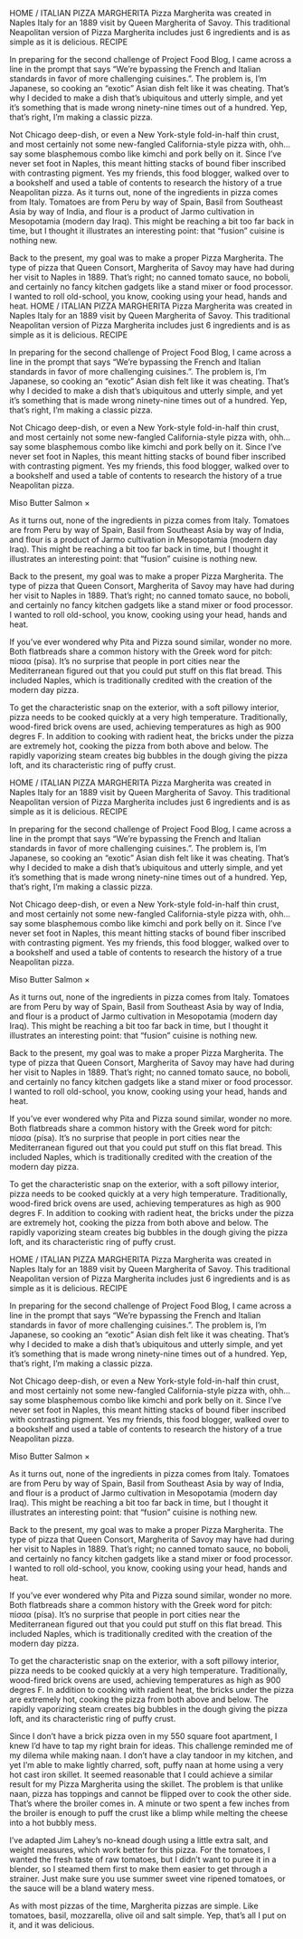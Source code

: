 HOME / ITALIAN
PIZZA MARGHERITA
Pizza Margherita was created in Naples Italy for an 1889 visit by Queen Margherita of Savoy. This traditional Neapolitan version of Pizza Margherita includes just 6 ingredients and is as simple as it is delicious.
RECIPE



In preparing for the second challenge of Project Food Blog, I came across a line in the prompt that says “We’re bypassing the French and Italian standards in favor of more challenging cuisines.”. The problem is, I’m Japanese, so cooking an “exotic” Asian dish felt like it was cheating. That’s why I decided to make a dish that’s ubiquitous and utterly simple, and yet it’s something that is made wrong ninety-nine times out of a hundred. Yep, that’s right, I’m making a classic pizza.

Not Chicago deep-dish, or even a New York-style fold-in-half thin crust, and most certainly not some new-fangled California-style pizza with, ohh… say some blasphemous combo like kimchi and pork belly on it. Since I’ve never set foot in Naples, this meant hitting stacks of bound fiber inscribed with contrasting pigment. Yes my friends, this food blogger, walked over to a bookshelf and used a table of contents to research the history of a true Neapolitan pizza.
As it turns out, none of the ingredients in pizza comes from Italy. Tomatoes are from Peru by way of Spain, Basil from Southeast Asia by way of India, and flour is a product of Jarmo cultivation in Mesopotamia (modern day Iraq). This might be reaching a bit too far back in time, but I thought it illustrates an interesting point: that “fusion” cuisine is nothing new.

Back to the present, my goal was to make a proper Pizza Margherita. The type of pizza that Queen Consort, Margherita of Savoy may have had during her visit to Naples in 1889. That’s right; no canned tomato sauce, no boboli, and certainly no fancy kitchen gadgets like a stand mixer or food processor. I wanted to roll old-school, you know, cooking using your head, hands and heat.
HOME / ITALIAN
PIZZA MARGHERITA
Pizza Margherita was created in Naples Italy for an 1889 visit by Queen Margherita of Savoy. This traditional Neapolitan version of Pizza Margherita includes just 6 ingredients and is as simple as it is delicious.
RECIPE



In preparing for the second challenge of Project Food Blog, I came across a line in the prompt that says “We’re bypassing the French and Italian standards in favor of more challenging cuisines.”. The problem is, I’m Japanese, so cooking an “exotic” Asian dish felt like it was cheating. That’s why I decided to make a dish that’s ubiquitous and utterly simple, and yet it’s something that is made wrong ninety-nine times out of a hundred. Yep, that’s right, I’m making a classic pizza.

Not Chicago deep-dish, or even a New York-style fold-in-half thin crust, and most certainly not some new-fangled California-style pizza with, ohh… say some blasphemous combo like kimchi and pork belly on it. Since I’ve never set foot in Naples, this meant hitting stacks of bound fiber inscribed with contrasting pigment. Yes my friends, this food blogger, walked over to a bookshelf and used a table of contents to research the history of a true Neapolitan pizza.

Miso Butter Salmon
×



As it turns out, none of the ingredients in pizza comes from Italy. Tomatoes are from Peru by way of Spain, Basil from Southeast Asia by way of India, and flour is a product of Jarmo cultivation in Mesopotamia (modern day Iraq). This might be reaching a bit too far back in time, but I thought it illustrates an interesting point: that “fusion” cuisine is nothing new.

Back to the present, my goal was to make a proper Pizza Margherita. The type of pizza that Queen Consort, Margherita of Savoy may have had during her visit to Naples in 1889. That’s right; no canned tomato sauce, no boboli, and certainly no fancy kitchen gadgets like a stand mixer or food processor. I wanted to roll old-school, you know, cooking using your head, hands and heat.




If you’ve ever wondered why Pita and Pizza sound similar, wonder no more. Both flatbreads share a common history with the Greek word for pitch: πίσσα (písa). It’s no surprise that people in port cities near the Mediterranean figured out that you could put stuff on this flat bread. This included Naples, which is traditionally credited with the creation of the modern day pizza.

To get the characteristic snap on the exterior, with a soft pillowy interior, pizza needs to be cooked quickly at a very high temperature. Traditionally, wood-fired brick ovens are used, achieving temperatures as high as 900 degres F. In addition to cooking with radient heat, the bricks under the pizza are extremely hot, cooking the pizza from both above and below. The rapidly vaporizing steam creates big bubbles in the dough giving the pizza loft, and its characteristic ring of puffy crust.

HOME / ITALIAN
PIZZA MARGHERITA
Pizza Margherita was created in Naples Italy for an 1889 visit by Queen Margherita of Savoy. This traditional Neapolitan version of Pizza Margherita includes just 6 ingredients and is as simple as it is delicious.
RECIPE



In preparing for the second challenge of Project Food Blog, I came across a line in the prompt that says “We’re bypassing the French and Italian standards in favor of more challenging cuisines.”. The problem is, I’m Japanese, so cooking an “exotic” Asian dish felt like it was cheating. That’s why I decided to make a dish that’s ubiquitous and utterly simple, and yet it’s something that is made wrong ninety-nine times out of a hundred. Yep, that’s right, I’m making a classic pizza.

Not Chicago deep-dish, or even a New York-style fold-in-half thin crust, and most certainly not some new-fangled California-style pizza with, ohh… say some blasphemous combo like kimchi and pork belly on it. Since I’ve never set foot in Naples, this meant hitting stacks of bound fiber inscribed with contrasting pigment. Yes my friends, this food blogger, walked over to a bookshelf and used a table of contents to research the history of a true Neapolitan pizza.

Miso Butter Salmon
×



As it turns out, none of the ingredients in pizza comes from Italy. Tomatoes are from Peru by way of Spain, Basil from Southeast Asia by way of India, and flour is a product of Jarmo cultivation in Mesopotamia (modern day Iraq). This might be reaching a bit too far back in time, but I thought it illustrates an interesting point: that “fusion” cuisine is nothing new.

Back to the present, my goal was to make a proper Pizza Margherita. The type of pizza that Queen Consort, Margherita of Savoy may have had during her visit to Naples in 1889. That’s right; no canned tomato sauce, no boboli, and certainly no fancy kitchen gadgets like a stand mixer or food processor. I wanted to roll old-school, you know, cooking using your head, hands and heat.




If you’ve ever wondered why Pita and Pizza sound similar, wonder no more. Both flatbreads share a common history with the Greek word for pitch: πίσσα (písa). It’s no surprise that people in port cities near the Mediterranean figured out that you could put stuff on this flat bread. This included Naples, which is traditionally credited with the creation of the modern day pizza.

To get the characteristic snap on the exterior, with a soft pillowy interior, pizza needs to be cooked quickly at a very high temperature. Traditionally, wood-fired brick ovens are used, achieving temperatures as high as 900 degres F. In addition to cooking with radient heat, the bricks under the pizza are extremely hot, cooking the pizza from both above and below. The rapidly vaporizing steam creates big bubbles in the dough giving the pizza loft, and its characteristic ring of puffy crust.

HOME / ITALIAN
PIZZA MARGHERITA
Pizza Margherita was created in Naples Italy for an 1889 visit by Queen Margherita of Savoy. This traditional Neapolitan version of Pizza Margherita includes just 6 ingredients and is as simple as it is delicious.
RECIPE



In preparing for the second challenge of Project Food Blog, I came across a line in the prompt that says “We’re bypassing the French and Italian standards in favor of more challenging cuisines.”. The problem is, I’m Japanese, so cooking an “exotic” Asian dish felt like it was cheating. That’s why I decided to make a dish that’s ubiquitous and utterly simple, and yet it’s something that is made wrong ninety-nine times out of a hundred. Yep, that’s right, I’m making a classic pizza.

Not Chicago deep-dish, or even a New York-style fold-in-half thin crust, and most certainly not some new-fangled California-style pizza with, ohh… say some blasphemous combo like kimchi and pork belly on it. Since I’ve never set foot in Naples, this meant hitting stacks of bound fiber inscribed with contrasting pigment. Yes my friends, this food blogger, walked over to a bookshelf and used a table of contents to research the history of a true Neapolitan pizza.

Miso Butter Salmon
×



As it turns out, none of the ingredients in pizza comes from Italy. Tomatoes are from Peru by way of Spain, Basil from Southeast Asia by way of India, and flour is a product of Jarmo cultivation in Mesopotamia (modern day Iraq). This might be reaching a bit too far back in time, but I thought it illustrates an interesting point: that “fusion” cuisine is nothing new.

Back to the present, my goal was to make a proper Pizza Margherita. The type of pizza that Queen Consort, Margherita of Savoy may have had during her visit to Naples in 1889. That’s right; no canned tomato sauce, no boboli, and certainly no fancy kitchen gadgets like a stand mixer or food processor. I wanted to roll old-school, you know, cooking using your head, hands and heat.




If you’ve ever wondered why Pita and Pizza sound similar, wonder no more. Both flatbreads share a common history with the Greek word for pitch: πίσσα (písa). It’s no surprise that people in port cities near the Mediterranean figured out that you could put stuff on this flat bread. This included Naples, which is traditionally credited with the creation of the modern day pizza.

To get the characteristic snap on the exterior, with a soft pillowy interior, pizza needs to be cooked quickly at a very high temperature. Traditionally, wood-fired brick ovens are used, achieving temperatures as high as 900 degres F. In addition to cooking with radient heat, the bricks under the pizza are extremely hot, cooking the pizza from both above and below. The rapidly vaporizing steam creates big bubbles in the dough giving the pizza loft, and its characteristic ring of puffy crust.




Since I don’t have a brick pizza oven in my 550 square foot apartment, I knew I’d have to tap my right brain for ideas. This challenge reminded me of my dilema while making naan. I don’t have a clay tandoor in my kitchen, and yet I’m able to make lightly charred, soft, puffy naan at home using a very hot cast iron skillet. It seemed reasonable that I could achieve a similar result for my Pizza Margherita using the skillet. The problem is that unlike naan, pizza has toppings and cannot be flipped over to cook the other side. That’s where the broiler comes in. A minute or two spent a few inches from the broiler is enough to puff the crust like a blimp while melting the cheese into a hot bubbly mess.

I’ve adapted Jim Lahey’s no-knead dough using a little extra salt, and weight measures, which work better for this pizza. For the tomatoes, I wanted the fresh taste of raw tomatoes, but I didn’t want to puree it in a blender, so I steamed them first to make them easier to get through a strainer. Just make sure you use summer sweet vine ripened tomatoes, or the sauce will be a bland watery mess.

As with most pizzas of the time, Margherita pizzas are simple. Like tomatoes, basil, mozzarella, olive oil and salt simple. Yep, that’s all I put on it, and it was delicious.

